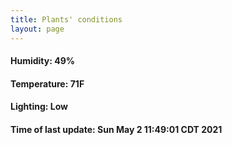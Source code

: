 ```yaml
---
title: Plants' conditions
layout: page
---
```



#### Humidity: 49%
#### Temperature: 71F
#### Lighting: Low
#### Time of last update: Sun May  2 11:49:01 CDT 2021
